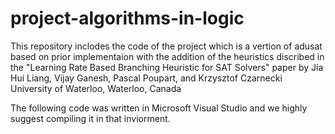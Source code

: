 # project-algorithms-in-logic
This repository inclodes the code of the project which is a vertion of adusat based on prior implementaion with the addition of the heuristics discribed in the "Learning Rate Based Branching Heuristic for SAT Solvers" paper by Jia Hui Liang, Vijay Ganesh, Pascal Poupart, and Krzysztof Czarnecki University of Waterloo, Waterloo, Canada

The following code was written in Microsoft Visual Studio and we highly suggest compiling it in that inviorment.
